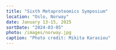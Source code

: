 ```yaml
---
title: "Sixth Metaproteomics Symposium"
location: "Oslo, Norway"
date: January 13-15, 2025
sortDate: "2024-03-05"
photo: /images/norway.jpg
caption: "Photo credit: Mikita Karasiou"
---
```


